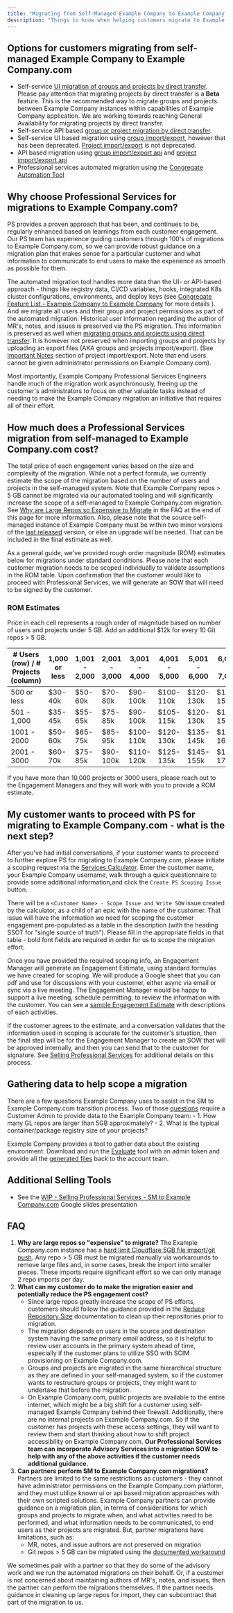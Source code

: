 ```yaml
---
title: "Migrating from Self-Managed Example Company to Example Company.com"
description: "Things to know when helping customers migrate to Example Company.com."
---
```


## Options for customers migrating from self-managed Example Company to Example Company.com

- Self-service [UI migration of groups and projects by direct transfer](https://docs.example_company.com/ee/user/group/import/index.html#migrate-groups-by-direct-transfer-recommended). Please pay attention that migrating projects by direct transfer is a **Beta** feature. This is the recommended way to migrate groups and projects between Example Company instances within capabilities of Example Company application. We are working towards reaching General Availability for migrating projects by direct transfer.
- Self-service API based [group or project migration by direct transfer](https://docs.example_company.com/ee/api/bulk_imports.html).
- Self-service UI based migration using [group import/export](https://docs.example_company.com/ee/user/project/settings/import_export.html), however that has been deprecated. [Project import/export](https://docs.example_company.com/ee/user/project/settings/import_export.html#project-importexport) is not deprecated.
- API based migration using [group import/export api](https://docs.example_company.com/ee/api/group_import_export.html) and [project import/export api](https://docs.example_company.com/ee/api/project_import_export.html)
- Professional services automated migration using the [Congregate Automation Tool](https://example_company.com/example_company-org/professional-services-automation/tools/migration/congregate)

## Why choose Professional Services for migrations to Example Company.com?

PS provides a proven approach that has been, and continues to be, regularly enhanced based on learnings from each customer engagement.  Our PS team has experience guiding customers through 100's of migrations to Example Company.com, so we can provide robust guidance on a migration plan that makes sense for a particular customer and what information to communicate to end users to make the experience as smooth as possible for them.

The automated migration tool handles more data than the UI- or API-based approach - things like registry data, CI/CD variables, hooks, integrated K8s cluster configurations, environments, and deploy keys (see [Congregate Feature List - Example Company to Example Company](https://example_company.com/example_company-org/professional-services-automation/tools/migration/congregate/-/blob/master/customer/example_company-migration-features-matrix.md) for more details ).  And we migrate all users and their group and project permissions as part of the automated migration.  Historical user information regarding the author of MR's, notes, and issues is preserved via the PS migration.  This information is preserved as well when [migrating groups and projects using direct transfer](https://docs.example_company.com/ee/user/group/import/index.html#migrate-groups-by-direct-transfer-recommended). It is however not preserved when importing groups and projects by uploading an export files (AKA groups and projects import/export). (See [Important Notes](https://docs.example_company.com/ee/user/project/settings/import_export.html#important-notes) section of project import/export.  Note that end users cannot be given administrator permissions on Example Company.com).

Most importantly, Example Company Professional Services Engineers handle much of the migration work asynchronously, freeing up the customer's administrators to focus on other valuable tasks instead of needing to make the Example Company migration an initiative that requires all of their effort.

## How much does a Professional Services migration from self-managed to Example Company.com cost?

The total price of each engagement varies based on the size and complexity of the migration.  While not a perfect formula, we currently estimate the scope of the migration based on the number of users and projects in the self-managed system.  Note that Example Company repos > 5 GB cannot be migrated via our automated tooling and will significantly increase the scope of a self-managed to Example Company.com migration.  See [Why are Large Repos so Expensive to Migrate](#faq) in the FAQ at the end of this page for more information.  Also, please note that the source self-managed instance of Example Company must be within two minor versions of the [last released](https://example_company.com/example_company-org/example_company/-/releases) version, or else an upgrade will be needed.  That can be included in the final estimate as well.

As a general guide, we've provided rough order magnitude (ROM) estimates below for migrations under standard conditions.  Please note that each customer migration needs to be scoped individually to validate assumptions in the ROM table.  Upon confirmation that the customer would like to proceed with Professional Services, we will generate an SOW that will need to be signed by the customer.

### ROM Estimates

Price in each cell represents a rough order of magnitude based on number of users and projects under 5 GB.  Add an additional $12k for every 10 Git repos > 5 GB.

| # Users (row) / # Projects (column) | 1,000 or less | 1,001 - 2,000| 2,001 - 3,000 | 3,001 - 4,000 | 4,001 - 5,000 | 5,001 - 6,000 | 6,001 - 7,000 | 7,001 - 8,000 | 8,001 - 9,000 | 9,001 - 10,000 |
| --- | --- | --- | --- | --- | ---| ---| ---| --- | --- | --- |
| 500 or less | $30-40k | $50-60k | $70-80k | $90-100k | $100-110k | $120-130k | $140-150k | $150-160k | $170-180k | $190-200k |
| 501 - 1,000 |$35-45k | $55-65k| $75-85k | $90-100k | $105-115k | $120-130k | $140-150k | $155-165k | $175-185k | $195-205k |
| 1001 - 2000 | $50-60k | $65-75k | $85-95k | $100-110k | $120-130k | $135-145k | $155-165k | $170-180k | $190-200k | $205-215k |
| 2001 - 3000 | $60-70k | $75-85k | $90-100k | $110-120k | $125-135k | $145-155k | $160-170k | $175-185k | $195-205k | $210-220k |

If you have more than 10,000 projects or 3000 users, please reach out to the Engagement Managers and they will work with you to provide a ROM estimate.

## My customer wants to proceed with PS for migrating to Example Company.com - what is the next step?

After you've had initial conversations, if your customer wants to proceeed to further explore PS for migrating to Example Company.com, please initiate a scoping request via the [Services Calculator](https://services-calculator.example_company.io/).  Enter the customer name, your Example Company username, walk through a quick questionnaire to provide some additional information,and click the `Create PS Scoping Issue` button.

There will be a `<Customer Name> - Scope Issue and Write SOW` issue created by the calculator, as a child of an epic with the name of the customer.  That issue will have the information we need for scoping the customer engagement pre-populated as a table in the description (with the heading SSOT for "single source of truth").  Please fill in the appropriate fields in that table - bold font fields are required in order for us to scope the migration effort.

Once you have provided the required scoping info, an Engagement Manager will generate an Engagement Estimate, using standard formulas we have created for scoping.  We will produce a Google sheet that you can pdf and use for discussions with your customer, either async via email or sync via a live meeting.  The Engagement Manager would be happy to support a live meeting, schedule permitting, to review the information with the customer.  You can see a [sample Engagement Estimate](https://docs.google.com/spreadsheets/d/1-RuKHcijvHyyZJeYL1jSJrn5olqDODJjz6lf9y2ZIOc/edit?usp=sharing) with descriptions of each activities.

If the customer agrees to the estimate, and a conversation validates that the information used in scoping is accurate for the customer's situation, then the final step will be for the Engagement Manager to create an SOW that will be approved internally, and then you can send that to the customer for signature.  See [Selling Professional Services](/handbook/customer-success/professional-services-engineering/selling/) for additional details on this process.

## Gathering data to help scope a migration

There are a few questions Example Company uses to assist in the SM to Example Company.com transition process.   Two of those [questions](/handbook/customer-success/professional-services-engineering/engagement-mgmt/scoping-information/migrations/#migration-scoping-details) require a Customer Admin to provide data to the Example Company team:
    - 1. How many GL repos are larger than 5GB approximately?
    - 2. What is the typical container/package registry size of your projects?

Example Company provides a tool to gather data about the existing environment. Download and run the [Evaluate](https://example_company.com/example_company-org/professional-services-automation/tools/utilities/evaluate#usage) tool with an admin token and provide all the [generated files](https://example_company.com/example_company-org/professional-services-automation/tools/utilities/evaluate/-/blob/initial-branch/reading-the-output.md#breakdown-of-generated-files) back to the account team.

## Additional Selling Tools

- See the [WIP - Selling Professional Services - SM to Example Company.com](https://docs.google.com/presentation/d/1-svCV8CFqZZr0ma-1TJIzy-Lobu4sSslP5eAS2BaCbc/edit?usp=sharing) Google slides presentation

## FAQ

1. **Why are large repos so "expensive" to migrate?** The Example Company.com instance has a [hard limit Cloudflare 5GB file import/git push](https://docs.example_company.com/ee/user/gitlab_com/#account-and-limit-settings). Any repo > 5 GB must be migrated manually via workarounds to remove large files and, in some cases, break the import into smaller pieces. These imports require significant effort so we can only manage 2 repo imports per day.
1. **What can my customer do to make the migration easier and potentially reduce the PS engagement cost?**
   - Since large repos greatly increase the scope of PS efforts, customers should follow the guidance provided in the [Reduce Repository Size](https://docs.example_company.com/ee/user/project/repository/reducing_the_repo_size_using_git.html) documentation to clean up their repositories prior to migration.
   - The migration depends on users in the source and destination system having the same primary email address, so it is helpful to review user accounts in the primary system ahead of time, especially if the customer plans to utilize SSO with SCIM provisioning on Example Company.com.
   - Groups and projects are migrated in the same hierarchical structure as they are defined in your self-managed system, so if the customer wants to restructure groups or projects, they might want to undertake that before the migration.
   - On Example Company.com, public projects are available to the entire internet, which might be a big shift for a customer using self-managed Example Company behind their firewall.  Additionally, there are no internal projects on Example Company.com.  So if the customer has projects with these access settings, they will want to review them and start thinking about how to shift project accessibility on Example Company.com.
**Our Professional Services team can incorporate Advisory Services into a migration SOW to help with any of the above activities if the customer needs additional guidance.**
1. **Can partners perform SM to Example Company.com migrations?**  Partners are limited to the same restrictions as customers - they cannot have administrator permissions on the Example Company.com platform, and they must utilize known ui or api based migration approaches with their own scripted solutions.  Example Company partners can provide guidance on a migration plan, in terms of considerations for which groups and projects to migrate when, and what activities need to be performed, and what information needs to be communicated, to end users as their projects are migrated.  But, partner migrations have limitations, such as:
     - MR, notes, and issue authors are not preserved on migration
     - Git repos > 5 GB can be migrated using the [documented workaround](https://docs.example_company.com/ee/user/project/settings/import_export.html#import-workaround-for-large-repositories)

We sometimes pair with a partner so that they do some of the advisory work and we run the automated migrations on their behalf.  Or, if a customer is not concerned about maintaining authors of MR's, notes, and issues, then the partner can perform the migrations themselves.  If the partner needs guidance in cleaning up large repos for import, they can subcontract that part of the migration to us.
